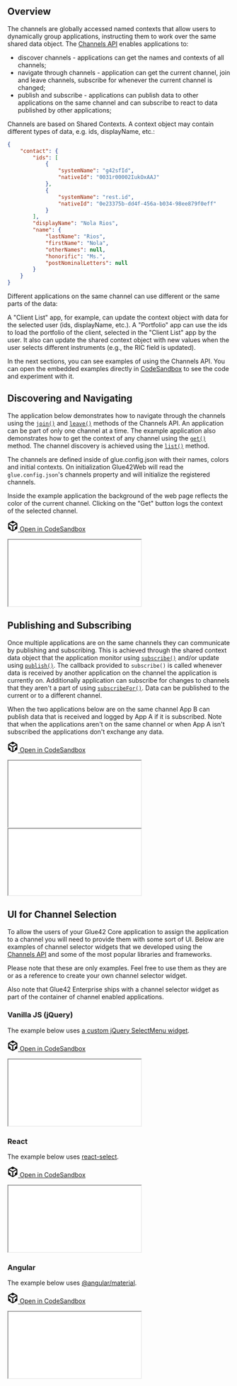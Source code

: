 ## Overview

The channels are globally accessed named contexts that allow users to dynamically group applications, instructing them to work over the same shared data object. The [Channels API](../../../reference/core/latest/channels/index.html) enables applications to:

- discover channels - applications can get the names and contexts of all channels;
- navigate through channels - application can get the current channel, join and leave channels, subscribe for whenever the current channel is changed;
- publish and subscribe - applications can publish data to other applications on the same channel and can subscribe to react to data published by other applications;


Channels are based on Shared Contexts. A context object may contain different types of data, e.g. ids, displayName, etc.:

```json
{
    "contact": {
        "ids": [
            {
                "systemName": "g42sfId",
                "nativeId": "0031r00002IukOxAAJ"
            },
            {
                "systemName": "rest.id",
                "nativeId": "0e23375b-dd4f-456a-b034-98ee879f0eff"
            }
        ],
        "displayName": "Nola Rios",
        "name": {
            "lastName": "Rios",
            "firstName": "Nola",
            "otherNames": null,
            "honorific": "Ms.",
            "postNominalLetters": null
        }
    }
}
```

Different applications on the same channel can use different or the same parts of the data:

A "Client List" app, for example, can update the context object with data for the selected user (ids, displayName, etc.).
A "Portfolio" app can use the ids to load the portfolio of the client, selected in the "Client List" app by the user. It also can update the shared context object with new values when the user selects different instruments (e.g., the RIC field is updated).

In the next sections, you can see examples of using the Channels API. You can open the embedded examples directly in [CodeSandbox](https://codesandbox.io) to see the code and experiment with it.

## Discovering and Navigating

The application below demonstrates how to navigate through the channels using the [`join()`](../../../reference/core/latest/channels/index.html#!API-join) and [`leave()`](../../../reference/core/latest/channels/index.html#!API-leave) methods of the Channels API. An application can be part of only one channel at a time. The example application also demonstrates how to get the context of any channel using the [`get()`](../../../reference/core/latest/channels/index.html#!API-get) method. The channel discovery is achieved using the [`list()`](../../../reference/core/latest/channels/index.html#!API-list) method.

The channels are defined inside of glue.config.json with their names, colors and initial contexts. On initialization Glue42Web will read the `glue.config.json`'s channels property and will initialize the registered channels.

Inside the example application the background of the web page reflects the color of the current channel. Clicking on the "Get" button logs the context of the selected channel.

<a href="https://codesandbox.io/s/github/Glue42/core/tree/master/live-examples/channels/channels-navigation" target="_blank" class="btn btn-primary"><svg xmlns="http://www.w3.org/2000/svg" viewBox="0 0 256 296" preserveAspectRatio="xMidYMid meet" width="24" height="24" version="1.1" style="pointer-events: auto;">
        <path fill="#000000" d="M 115.498 261.088 L 115.498 154.479 L 23.814 101.729 L 23.814 162.502 L 65.8105 186.849 L 65.8105 232.549 L 115.498 261.088 Z M 139.312 261.715 L 189.917 232.564 L 189.917 185.78 L 232.186 161.285 L 232.186 101.274 L 139.312 154.895 L 139.312 261.715 Z M 219.972 80.8277 L 171.155 52.5391 L 128.292 77.4107 L 85.104 52.5141 L 35.8521 81.1812 L 127.766 134.063 L 219.972 80.8277 Z M 0 222.212 L 0 74.4949 L 127.987 0 L 256 74.182 L 256 221.979 L 127.984 295.723 L 0 222.212 Z" style="pointer-events: auto;"></path>
</svg> Open in CodeSandbox</a>
<div class="d-flex">
    <iframe src="TODO@GG"></iframe>
</div>

## Publishing and Subscribing

Once multiple applications are on the same channels they can communicate by publishing and subscribing. This is achieved through the shared context data object that the application monitor using [`subscribe()`](../../../reference/core/latest/channels/index.html#!API-subscribe) and/or update using [`publish()`](../../../reference/core/latest/channels/index.html#!API-publish). The callback provided to `subscribe()` is called whenever data is received by another application on the channel the application is currently on. Additionally application can subscribe for changes to channels that they aren't a part of using [`subscribeFor()`](../../../reference/core/latest/channels/index.html#!API-subscribeFor). Data can be published to the current or to a different channel.

When the two applications below are on the same channel App B can publish data that is received and logged by App A if it is subscribed. Note that when the applications aren't on the same channel or when App A isn't subscribed the applications don't exchange any data.

<a href="https://codesandbox.io/s/github/Glue42/core/tree/master/live-examples/channels/channels-pub-sub" target="_blank" class="btn btn-primary"><svg xmlns="http://www.w3.org/2000/svg" viewBox="0 0 256 296" preserveAspectRatio="xMidYMid meet" width="24" height="24" version="1.1" style="pointer-events: auto;">
        <path fill="#000000" d="M 115.498 261.088 L 115.498 154.479 L 23.814 101.729 L 23.814 162.502 L 65.8105 186.849 L 65.8105 232.549 L 115.498 261.088 Z M 139.312 261.715 L 189.917 232.564 L 189.917 185.78 L 232.186 161.285 L 232.186 101.274 L 139.312 154.895 L 139.312 261.715 Z M 219.972 80.8277 L 171.155 52.5391 L 128.292 77.4107 L 85.104 52.5141 L 35.8521 81.1812 L 127.766 134.063 L 219.972 80.8277 Z M 0 222.212 L 0 74.4949 L 127.987 0 L 256 74.182 L 256 221.979 L 127.984 295.723 L 0 222.212 Z" style="pointer-events: auto;"></path>
</svg> Open in CodeSandbox</a>
<div class="d-flex">
    <iframe src="TODO@GG"></iframe>
    <iframe src="TODO@GG"></iframe>
</div>

## UI for Channel Selection

To allow the users of your Glue42 Core application to assign the application to a channel you will need to provide them with some sort of UI. Below are examples of channel selector widgets that we developed using the [Channels API](../../../reference/core/latest/channels/index.html) and some of the most popular libraries and frameworks.

Please note that these are only examples. Feel free to use them as they are or as a reference to create your own channel selector widget.

Also note that Glue42 Enterprise ships with a channel selector widget as part of the container of channel enabled applications.

### Vanilla JS (jQuery)

The example below uses [a custom jQuery SelectMenu widget](https://jqueryui.com/selectmenu/#custom_render).

<a href="https://codesandbox.io/s/github/Glue42/core/tree/master/live-examples/channels/channels-vanilla-js-ui" target="_blank" class="btn btn-primary"><svg xmlns="http://www.w3.org/2000/svg" viewBox="0 0 256 296" preserveAspectRatio="xMidYMid meet" width="24" height="24" version="1.1" style="pointer-events: auto;">
        <path fill="#000000" d="M 115.498 261.088 L 115.498 154.479 L 23.814 101.729 L 23.814 162.502 L 65.8105 186.849 L 65.8105 232.549 L 115.498 261.088 Z M 139.312 261.715 L 189.917 232.564 L 189.917 185.78 L 232.186 161.285 L 232.186 101.274 L 139.312 154.895 L 139.312 261.715 Z M 219.972 80.8277 L 171.155 52.5391 L 128.292 77.4107 L 85.104 52.5141 L 35.8521 81.1812 L 127.766 134.063 L 219.972 80.8277 Z M 0 222.212 L 0 74.4949 L 127.987 0 L 256 74.182 L 256 221.979 L 127.984 295.723 L 0 222.212 Z" style="pointer-events: auto;"></path>
</svg> Open in CodeSandbox</a>
<div class="d-flex">
    <iframe src="TODO@GG"></iframe>
</div>

### React

The example below uses [react-select](https://www.npmjs.com/package/react-select).

<a href="https://codesandbox.io/s/github/Glue42/core/tree/master/live-examples/channels/channels-react-ui" target="_blank" class="btn btn-primary"><svg xmlns="http://www.w3.org/2000/svg" viewBox="0 0 256 296" preserveAspectRatio="xMidYMid meet" width="24" height="24" version="1.1" style="pointer-events: auto;">
        <path fill="#000000" d="M 115.498 261.088 L 115.498 154.479 L 23.814 101.729 L 23.814 162.502 L 65.8105 186.849 L 65.8105 232.549 L 115.498 261.088 Z M 139.312 261.715 L 189.917 232.564 L 189.917 185.78 L 232.186 161.285 L 232.186 101.274 L 139.312 154.895 L 139.312 261.715 Z M 219.972 80.8277 L 171.155 52.5391 L 128.292 77.4107 L 85.104 52.5141 L 35.8521 81.1812 L 127.766 134.063 L 219.972 80.8277 Z M 0 222.212 L 0 74.4949 L 127.987 0 L 256 74.182 L 256 221.979 L 127.984 295.723 L 0 222.212 Z" style="pointer-events: auto;"></path>
</svg> Open in CodeSandbox</a>
<div class="d-flex">
    <iframe src="TODO@GG"></iframe>
</div>

### Angular

The example below uses [@angular/material](https://www.npmjs.com/package/@angular/material).

<a href="https://codesandbox.io/s/github/Glue42/core/tree/master/live-examples/channels/channels-angular-ui" target="_blank" class="btn btn-primary"><svg xmlns="http://www.w3.org/2000/svg" viewBox="0 0 256 296" preserveAspectRatio="xMidYMid meet" width="24" height="24" version="1.1" style="pointer-events: auto;">
        <path fill="#000000" d="M 115.498 261.088 L 115.498 154.479 L 23.814 101.729 L 23.814 162.502 L 65.8105 186.849 L 65.8105 232.549 L 115.498 261.088 Z M 139.312 261.715 L 189.917 232.564 L 189.917 185.78 L 232.186 161.285 L 232.186 101.274 L 139.312 154.895 L 139.312 261.715 Z M 219.972 80.8277 L 171.155 52.5391 L 128.292 77.4107 L 85.104 52.5141 L 35.8521 81.1812 L 127.766 134.063 L 219.972 80.8277 Z M 0 222.212 L 0 74.4949 L 127.987 0 L 256 74.182 L 256 221.979 L 127.984 295.723 L 0 222.212 Z" style="pointer-events: auto;"></path>
</svg> Open in CodeSandbox</a>
<div class="d-flex">
    <iframe src="TODO@GG"></iframe>
</div>
